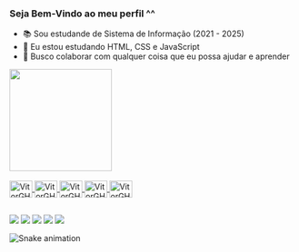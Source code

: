 ### Seja Bem-Vindo ao meu perfil ^^

- 📚 Sou estudande de Sistema de Informação (2021 - 2025)
- 🌱 Eu estou estudando HTML, CSS e JavaScript
- 👯 Busco colaborar com qualquer coisa que eu possa ajudar e aprender

 <a href="https://github.com/VitorGHDO">
  <img height="180em" src="https://github-readme-stats.vercel.app/api?username=VitorGHDO&show_icons=true&theme=tokyonight&include_all_commits=true&count_private=true"/>
  </div>
  <div style="display: inline_block"><br>
  <img align="center" alt="VitorGHDO-Java" height="30" width="40" src="https://cdn.jsdelivr.net/gh/devicons/devicon/icons/html5/html5-plain.svg">
  <img align="center" alt="VitorGHDO-Python" height="30" width="40" src="https://cdn.jsdelivr.net/gh/devicons/devicon/icons/css3/css3-plain.svg">
  <img align="center" alt="VitorGHDO-Python" height="30" width="40" src="https://cdn.jsdelivr.net/gh/devicons/devicon/icons/javascript/javascript-plain.svg">
  <img align="center" alt="VitorGHDO-Java" height="30" width="40" src="https://cdn.jsdelivr.net/gh/devicons/devicon/icons/java/java-original.svg">
  <img align="center" alt="VitorGHDO-Python" height="30" width="40" src="https://cdn.jsdelivr.net/gh/devicons/devicon/icons/python/python-original.svg">
</div>


  ##
 
<div> 
  
  <a href="https://instagram.com/_vitor_12" target="_blank"><img src="https://img.shields.io/badge/-Instagram-%23E4405F?style=for-the-badge&logo=instagram&logoColor=white" target="_blank"></a>
  <a href="https://twitter.com/_vitor_12" target="_blank"><img src="https://img.shields.io/badge/Twitter-1DA1F2?style=for-the-badge&logo=twitter&logoColor=white" target="_blank"></a>
  <a href = "mailto:vitor.ghdo@gmail.com"><img src="https://img.shields.io/badge/-Gmail-%23333?style=for-the-badge&logo=gmail&logoColor=white" target="_blank"></a>
 <a href="https://discord.gg/m8HzucD" target="_blank"><img src="https://img.shields.io/badge/Discord-7289DA?style=for-the-badge&logo=discord&logoColor=white" target="_blank"></a> 
 <a href= "https://steamcommunity.com/id/zdarkvolk/"><img src="https://img.shields.io/badge/Steam-000000?style=for-the-badge&logo=steam&logoColor=white" target="_blank"></a>


![Snake animation](https://github.com/VitorGHDO/VitorGHDO/blob/output/github-contribution-grid-snake.svg)
